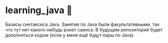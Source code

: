 # learning_java 📙
Базисы синтаксиса Java. Занятия по Java были факультативными, так что тут нет какого-нибудь рокет саенса. В будущем репозиторий будет дополняться кодом (если у меня ещё будут пары по Java).
